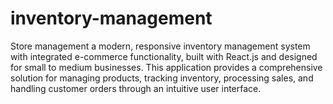 # inventory-management
Store management a modern, responsive inventory management system with integrated e-commerce functionality, built with React.js and designed for small to medium businesses. This application provides a comprehensive solution for managing products, tracking inventory, processing sales, and handling customer orders through an intuitive user interface.
